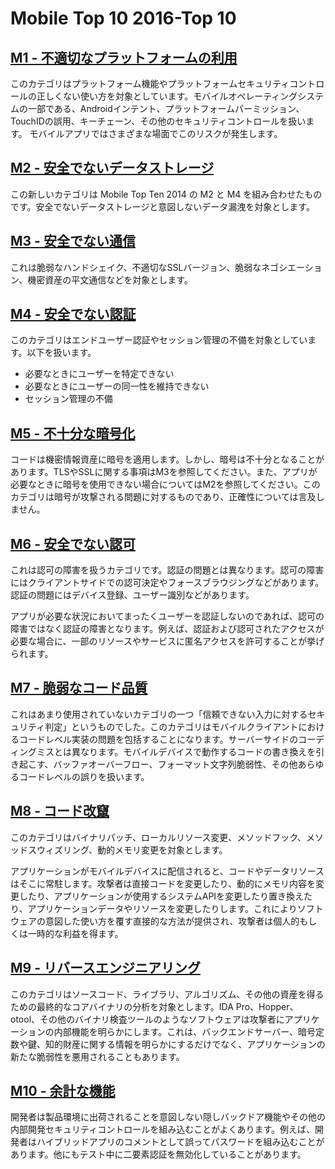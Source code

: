 # Mobile Top 10 2016-Top 10

## [M1 - 不適切なプラットフォームの利用](Mobile_Top_10_2016-M1-Improper_Platform_Usage.md)

このカテゴリはプラットフォーム機能やプラットフォームセキュリティコントロールの正しくない使い方を対象としています。モバイルオペレーティングシステムの一部である、Androidインテント、プラットフォームパーミッション、TouchIDの誤用、キーチェーン、その他のセキュリティコントロールを扱います。
モバイルアプリではさまざまな場面でこのリスクが発生します。

## [M2 - 安全でないデータストレージ](Mobile_Top_10_2016-M2-Insecure_Data_Storage.md)

この新しいカテゴリは Mobile Top Ten 2014 の M2 と M4 を組み合わせたものです。安全でないデータストレージと意図しないデータ漏洩を対象とします。

## [M3 - 安全でない通信](Mobile_Top_10_2016-M3-Insecure_Communication.md)

これは脆弱なハンドシェイク、不適切なSSLバージョン、脆弱なネゴシエーション、機密資産の平文通信などを対象とします。

## [M4 - 安全でない認証](Mobile_Top_10_2016-M4-Insecure_Authentication.md)

このカテゴリはエンドユーザー認証やセッション管理の不備を対象としています。以下を扱います。
- 必要なときにユーザーを特定できない
- 必要なときにユーザーの同一性を維持できない
- セッション管理の不備

## [M5 - 不十分な暗号化](Mobile_Top_10_2016-M5-Insufficient_Cryptography.md)

コードは機密情報資産に暗号を適用します。しかし、暗号は不十分となることがあります。TLSやSSLに関する事項はM3を参照してください。また、アプリが必要なときに暗号を使用できない場合についてはM2を参照してください。このカテゴリは暗号が攻撃される問題に対するものであり、正確性については言及しません。

## [M6 - 安全でない認可](Mobile_Top_10_2016-M6-Insecure_Authorization.md)

これは認可の障害を扱うカテゴリです。認証の問題とは異なります。認可の障害にはクライアントサイドでの認可決定やフォースブラウジングなどがあります。認証の問題にはデバイス登録、ユーザー識別などがあります。

アプリが必要な状況においてまったくユーザーを認証しないのであれば、認可の障害ではなく認証の障害となります。例えば、認証および認可されたアクセスが必要な場合に、一部のリソースやサービスに匿名アクセスを許可することが挙げられます。

## [M7 - 脆弱なコード品質](Mobile_Top_10_2016-M7-Poor_Code_Quality.md)

これはあまり使用されていないカテゴリの一つ「信頼できない入力に対するセキュリティ判定」というものでした。このカテゴリはモバイルクライアントにおけるコードレベル実装の問題を包括することになります。サーバーサイドのコーディングミスとは異なります。モバイルデバイスで動作するコードの書き換えを引き起こす、バッファオーバーフロー、フォーマット文字列脆弱性、その他あらゆるコードレベルの誤りを扱います。

## [M8 - コード改竄](Mobile_Top_10_2016-M8-Code_Tampering.md)

このカテゴリはバイナリパッチ、ローカルリソース変更、メソッドフック、メソッドスウィズリング、動的メモリ変更を対象とします。

アプリケーションがモバイルデバイスに配信されると、コードやデータリソースはそこに常駐します。攻撃者は直接コードを変更したり、動的にメモリ内容を変更したり、アプリケーションが使用するシステムAPIを変更したり置き換えたり、アプリケーションデータやリソースを変更したりします。これによりソフトウェアの意図した使い方を覆す直接的な方法が提供され、攻撃者は個人的もしくは一時的な利益を得ます。

## [M9 - リバースエンジニアリング](Mobile_Top_10_2016-M9-Reverse_Engineering.md)

このカテゴリはソースコード、ライブラリ、アルゴリズム、その他の資産を得るための最終的なコアバイナリの分析を対象とします。IDA Pro、Hopper、otool、その他のバイナリ検査ツールのようなソフトウェアは攻撃者にアプリケーションの内部機能を明らかにします。これは、バックエンドサーバー、暗号定数や鍵、知的財産に関する情報を明らかにするだけでなく、アプリケーションの新たな脆弱性を悪用されることもあります。

## [M10 - 余計な機能](Mobile_Top_10_2016-M10-Extraneous_Functionality.md)

開発者は製品環境に出荷されることを意図しない隠しバックドア機能やその他の内部開発セキュリティコントロールを組み込むことがよくあります。例えば、開発者はハイブリッドアプリのコメントとして誤ってパスワードを組み込むことがあります。他にもテスト中に二要素認証を無効化していることがあります。
